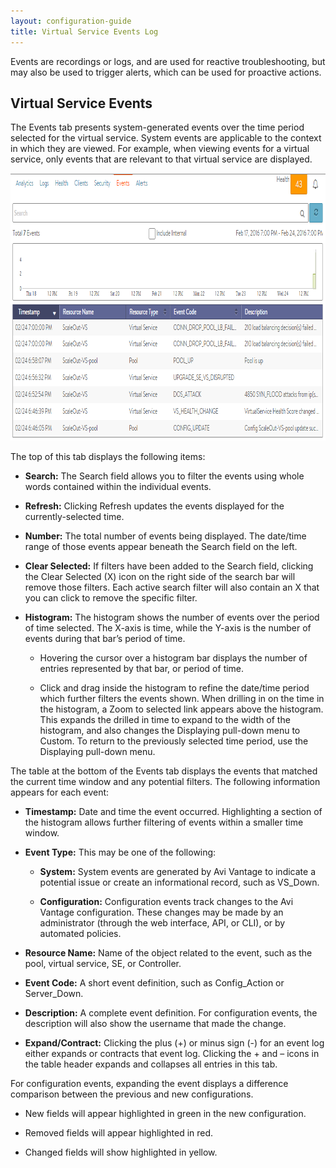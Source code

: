 ```yaml
---
layout: configuration-guide
title: Virtual Service Events Log
---
```


Events are recordings or logs, and are used for reactive troubleshooting, but may also be used to trigger alerts, which can be used for proactive actions.

## Virtual Service Events

The Events tab presents system-generated events over the time period selected for the virtual service. System events are applicable to the context in which they are viewed. For example, when viewing events for a virtual service, only events that are relevant to that virtual service are displayed.

<img src="img/vs-events-tab.png" alt="vs-events-tab" width="890" height="428" class="alignnone size-full wp-image-5345" />

The top of this tab displays the following items:

*   **Search:** The Search field allows you to filter the events using whole words contained within the individual events.

*   **Refresh:** Clicking Refresh updates the events displayed for the currently-selected time.

*   **Number:** The total number of events being displayed. The date/time range of those events appear beneath the Search field on the left.

*   **Clear Selected:** If filters have been added to the Search field, clicking the Clear Selected (X) icon on the right side of the search bar will remove those filters. Each active search filter will also contain an X that you can click to remove the specific filter.

*   **Histogram:** The histogram shows the number of events over the period of time selected. The X-axis is time, while the Y-axis is the number of events during that bar’s period of time.
    
    *   Hovering the cursor over a histogram bar displays the number of entries represented by that bar, or period of time.
    
    *   Click and drag inside the histogram to refine the date/time period which further filters the events shown. When drilling in on the time in the histogram, a Zoom to selected link appears above the histogram. This expands the drilled in time to expand to the width of the histogram, and also changes the Displaying pull-down menu to Custom. To return to the previously selected time period, use the Displaying pull-down menu.

The table at the bottom of the Events tab displays the events that matched the current time window and any potential filters. The following information appears for each event:

*   **Timestamp:** Date and time the event occurred. Highlighting a section of the histogram allows further filtering of events within a smaller time window.

*   **Event Type:** This may be one of the following:
    
    *   **System:** System events are generated by Avi Vantage to indicate a potential issue or create an informational record, such as VS_Down.
    
    *   **Configuration:** Configuration events track changes to the Avi Vantage configuration. These changes may be made by an administrator (through the web interface, API, or CLI), or by automated policies.

*   **Resource Name:** Name of the object related to the event, such as the pool, virtual service, SE, or Controller.

*   **Event Code:** A short event definition, such as Config_Action or Server_Down.

*   **Description:** A complete event definition. For configuration events, the description will also show the username that made the change.

*   **Expand/Contract:** Clicking the plus (+) or minus sign (-) for an event log either expands or contracts that event log. Clicking the + and – icons in the table header expands and collapses all entries in this tab.

For configuration events, expanding the event displays a difference comparison between the previous and new configurations.

*   New fields will appear highlighted in green in the new configuration.

*   Removed fields will appear highlighted in red.

*   Changed fields will show highlighted in yellow.